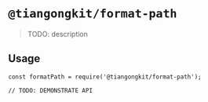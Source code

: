 # `@tiangongkit/format-path`

> TODO: description

## Usage

```
const formatPath = require('@tiangongkit/format-path');

// TODO: DEMONSTRATE API
```

